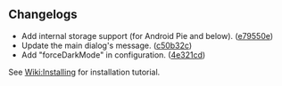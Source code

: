 ## Changelogs
- Add internal storage support (for Android Pie and below). ([e79550e](https://github.com/HaruByte/Mitobi/commit/e79550e))
- Update the main dialog's message. ([c50b32c](https://github.com/HaruByte/Mitobi/commit/c50b32c))
- Add "forceDarkMode" in configuration. ([4e321cd](https://github.com/HaruByte/Mitobi/commit/4e321cd))


See [Wiki:Installing](https://github.com/HaruByte/Mitobi/wiki/Installing) for installation tutorial.